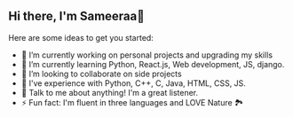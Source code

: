 ## Hi there, I'm Sameeraa👋
Here are some ideas to get you started:

- 🔭 I’m currently working on personal projects and upgrading my skills
- 🌱 I’m currently learning Python, React.js, Web development, JS, django.
- 👯 I’m looking to collaborate on side projects
- 🤔 I've experience with Python, C++, C, Java, HTML, CSS, JS.
- 💬 Talk to me about anything! I'm a great listener.
- ⚡ Fun fact: I'm fluent in three languages and LOVE Nature 🏞️
<!--


-->
